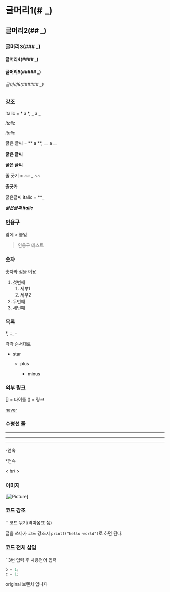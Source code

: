 # 글머리1(# _)

## 글머리2(## _)

### 글머리3(### _)

#### 글머리4(#### _)

#### 글머리5(##### _)

###### 글머리6(###### _)



### 강조

italic  = * a *, _ a _

*italic*

_italic_



굵은 글씨 = ** a **, __ a __

**굵은 글씨**

__굵은 글씨__



줄 긋기 = ~~ _ ~~

~~줄긋기~~



굵은글씨 italic = **_ 

**_굵은글씨 italic_**



### 인용구

앞에 > 붙임

> 인용구 테스트





### 숫자

숫자와 점을 이용

1. 첫번째
   1. 세부1
   2. 세부2
2. 두번째
3. 세번째



### 목록

*, +, -

각각 순서대로 

* star

  + plus

    - minus

      

### 외부 링크

[] = 타이틀 () = 링크

[naver](https://naver.com)



### 수평선 줄

--------------------------

***************

<hr/>

-연속

*연속

< hr/ >



### 이미지



[![Picture]()]



### 코드 강조

`` 코드 묶기(역따옴표 씀)



글을 쓰다가 코드 강조시 `printf("hello world")`로 하면 된다.



### 코드 전체 삽입

` 3번 입력 후 사용언어 입력



``` c
b = 1;
c = 1;
```





original 브랜치 입니다





